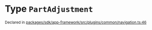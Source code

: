 # Type `PartAdjustment`
<sub>Declared in [packages/sdk/app-framework/src/plugins/common/navigation.ts:46](https://github.com/dxos/dxos/blob/5edae0c63/packages/sdk/app-framework/src/plugins/common/navigation.ts#L46)</sub>






